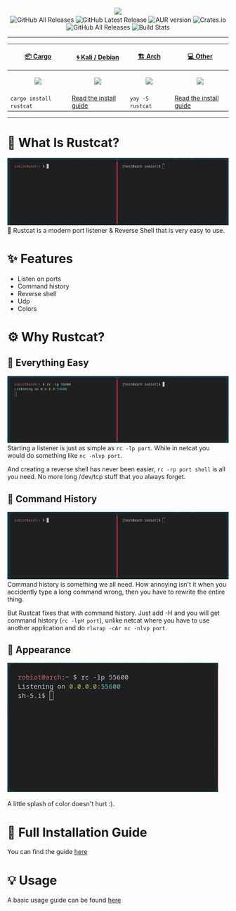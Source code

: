 <div align="center" >
  <br>
  <img src="https://raw.githubusercontent.com/robiot/rustcat/main/.github/assets/banner.png">
  <br>
  
  <img alt="GitHub All Releases" src="https://img.shields.io/github/contributors/robiot/rustcat?label=Contributors">
  <img alt="GitHub Latest Release" src="https://img.shields.io/github/v/tag/robiot/rustcat?label=Latest%20Release">
  <img alt="AUR version" src="https://img.shields.io/aur/version/rustcat">
  <img alt="Crates.io" src="https://img.shields.io/crates/d/rustcat?label=Cargo%20Downloads">
  <img alt="GitHub All Releases" src="https://img.shields.io/github/downloads/robiot/rustcat/total?label=GitHub%20Downloads">
  <img alt="Build Stats" src="https://github.com/robiot/rustcat/actions/workflows/rust.yml/badge.svg">
  <hr>
</div>

| <p align="center"><a href="https://crates.io/crates/rustcat">📦 Cargo</a></p>            | <p align="center"><a href="https://github.com/robiot/rustcat/releases">🌀 Kali / Debian </p>                 | <p align="center"><a href="https://aur.archlinux.org/packages/rustcat/">🏗️ Arch </a></p>                       | <p align="center"><a href="https://github.com/robiot/rustcat/releases">💻 Other </a></p>                     |
| ----------------------------------------------------------------------------------------------------------------- | --------------------------------------------------------------------------------------------------------------- | --------------------------------------------------------------------------------------------------------------- | --------------------------------------------------------------------------------------------------------------- |
| <p align="center"><img src="https://raw.githubusercontent.com/robiot/rustcat/main/.github/assets/cargo.png" width=200/></p> | <p align="center"><img src="https://raw.githubusercontent.com/robiot/rustcat/main/.github/assets/kali.png" /></p> | <p align="center"><img src="https://raw.githubusercontent.com/robiot/rustcat/main/.github/assets/arch.png" /></p> | <p align="center"><img src="https://raw.githubusercontent.com/robiot/rustcat/main/.github/assets/others.png" width=200/></p> |
| `cargo install rustcat` | [Read the install guide](https://github.com/robiot/rustcat/wiki/Installation-Guide#kalidebian)     | `yay -S rustcat`                                                                                               |  [Read the install guide](https://github.com/robiot/rustcat/wiki/Installation-Guide#other)     
<hr>

# 🤔 What Is Rustcat?
![Ex](.github/assets/usage-ex.gif)
:art: Rustcat is a modern port listener & Reverse Shell that is very easy to use.

# ✨ Features
* Listen on ports
* Command history
* Reverse shell
* Udp
* Colors

# ⚙️ Why Rustcat?

## 👶 Everything Easy
![Ex](.github/assets/easy-revshell.gif)
Starting a listener is just as simple as `rc -lp port`. While in netcat you would do something like `nc -nlvp port`.

And creating a reverse shell has never been easier, `rc -rp port shell` is all you need. No more long /dev/tcp stuff that you always forget.

## 📃 Command History
![Appearance](.github/assets/history-ex.gif)
Command history is something we all need. How annoying isn't it when you accidently type a long command wrong, then you have to rewrite the entire thing.

But Rustcat fixes that with command history. Just add -H and you will get command history (`rc -lpH port`), unlike netcat where you have to use another application and do `rlwrap -cAr nc -nlvp port`.

## 🎨 Appearance
![Appearance](.github/assets/easy.png)

A little splash of color doesn't hurt :).

# 📖 Full Installation Guide
You can find the guide [here](https://github.com/robiot/rustcat/wiki/Installation-Guide)

# 💡 Usage
A basic usage guide can be found [here](https://github.com/robiot/rustcat/wiki/Basic-Usage)